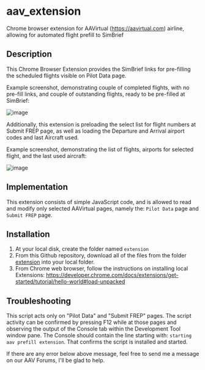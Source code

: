 # aav_extension
Chrome browser extension for AAVirtual (https://aavirtual.com) airline, allowing for automated flight prefill to SimBrief

## Description
This Chrome Browser Extension provides the SimBrief links for pre-filling the scheduled flights visible on Pilot Data page.

Example screenshot, demonstrating couple of completed flights, with no pre-fill links, and couple of outstanding flights, ready to be pre-filled at SimBrief:

![image](https://github.com/user-attachments/assets/295b72c8-5f40-4e26-b113-ab92b294d16b)

Additionally, this extension is preloading the select list for flight numbers at Submit FREP page, as well as loading the Departure and Arrival airport codes and last Aircraft used.

Example screenshot, demonstrating the list of flights, airports for selected flight, and the last used aircraft:

![image](https://github.com/user-attachments/assets/6a13bf7c-62a1-4375-9892-ab44cfdce434)

## Implementation
This extension consists of simple JavaScript code, and is allowed to read and modify only selected AAVirtual pages, namely the: `Pilot Data` page and `Submit FREP` page.



## Installation
1. At your local disk, create the folder named `extension`
2. From this Github repository, download all of the files from the folder [extension](./extension) into your local folder.
3. From Chrome web browser, follow the instructions on installing local Extensions: https://developer.chrome.com/docs/extensions/get-started/tutorial/hello-world#load-unpacked

## Troubleshooting
This script acts only on "Pilot Data" and "Submit FREP" pages. The script activity can be confirmed by pressing F12 while at those pages and observing the output of the Console tab within the Development Tool window pane. The Console should contain the line starting with: `starting aav prefill extension`. That confirms the script is installed and started.

If there are any error below above message, feel free to send me a message on our AAV Forums, I'll be glad to help.


